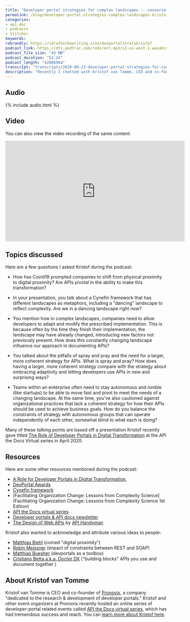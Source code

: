 ```yaml
---
title: "Developer portal strategies for complex landscapes -- conversation with Kristof van Tomme"
permalink: /blog/developer-portal-strategies-complex-landscapes-kristof-van-tomme/
categories:
- api-doc
- podcasts
- stitcher
keywords:
rebrandly: https://idratherbewriting.site/devportalstratskristof
podcast_link: https://dts.podtrac.com/redirect.mp3/s3.us-west-1.wasabisys.com/idbwmedia.com/podcasts/kristof_developer_portal_strategies.mp3
podcast_file_size: "43 MB"
podcast_duration: "52:24"
podcast_length: "42866964"
transcript: "transcripts/2020-06-23-developer-portal-strategies-for-complex-landscapes.md"
description: "Recently I chatted with Kristof van Tomme, CEO and co-founder of Pronovix, about a topic that's become increasingly relevant in the past several months: how to deal with complex, rapidly evolving landscapes. Specifically, we focus on developer portal strategies that involve finding a balance between constraints and flexibility. Too many constraints reduces your ability to adapt to uncertain changes that might require innovative, unknown solutions. Too much flexibility might not lead to any coherent, overarching story about how to use your APIs in an integrated way toward a business goal."
---
```


## Audio

{% include audio.html %}

## Video

You can also view the video recording of the same content:

<iframe width="560" height="315" src="https://www.youtube.com/embed/ite3QMYmQVA" frameborder="0" allow="accelerometer; autoplay; encrypted-media; gyroscope; picture-in-picture" allowfullscreen></iframe>

## Topics discussed

Here are a few questions I asked Kristof during the podcast:

* How has Covid19 prompted companies to shift from physical proximity to digital proximity? Are APIs pivotal in the ability to make this transformation?

* In your presentation, you talk about a Cynefin framework that has different landscapes as metaphors, including a "dancing" landscape to reflect complexity. Are we in a dancing landscape right now?

* You mention how in complex landscapes, companies need to allow developers to adapt and modify the prescribed implementation. This is because often by the time they finish their implementation, the landscape may have already changed, introducing new factors not previously present. How does this constantly changing landscape influence our approach in documenting APIs?

* You talked about the pitfalls of spray and pray and the need for a larger, more coherent strategy for APIs. What is spray and pray? How does having a larger, more coherent strategy compare with the strategy about embracing adaptivity and letting developers use APIs in new and surprising ways?

* Teams within an enterprise often need to stay autonomous and nimble (like startups) to be able to move fast and pivot to meet the needs of a changing landscape. At the same time, you've also cautioned against organizational practices that lack a coherent strategy for how their APIs should be used to achieve business goals. How do you balance the constraints of strategy with autonomous groups that can operate independently of each other, somewhat blind to what each is doing?

Many of these talking points are based off a presentation Kristof recently gave titled [The Role of Developer Portals in Digital Transformation](https://www.youtube.com/watch?v=zj0fuFC5FYw) at the API the Docs Virtual series in April 2020.

## Resources

Here are some other resources mentioned during the podcast:

* [A Role for Developer Portals in Digital Transformation,](https://www.youtube.com/watch?v=54VQ3j4f6yA)
* [DevPortal Awards](https://devportalawards.org/)
* [Cynefin framework](https://en.wikipedia.org/wiki/Cynefin_framework)
* [Facilitating Organization Change: Lessons from Complexity Science](Facilitating Organization Change: Lessons from Complexity Science 1st Edition)
* [API the Docs virtual series](https://apithedocs.org/virtual)
* [Developer portals & API docs newsletter](https://pronovix.us6.list-manage.com/subscribe?u=5756ad9696bad5dc41c7b93f9&id=782d338a0b)
* [The Design of Web APIs](https://www.manning.com/books/the-design-of-web-apis?a_aid=everyday_apis&a_bid=ad5a0fe0) by [API Handyman](https://apihandyman.io/)

Kristof also wanted to acknowledge and attribute various ideas to people:

* [Matthias Biehl](https://twitter.com/mattbiehl) (coined "digital proximity")
* [Robin Meissner](https://www.linkedin.com/in/robin-meissner/) (impact of constraints between REST and SOAP)
* [Matthias Buesher](https://www.linkedin.com/in/matthias-buescher/) (devportals as a toolbox)
* [Cristiano Betta a.k.a. Doctor DX](https://betta.io/) ("building blocks" APIs you use and document together )

## About Kristof van Tomme

Kristof van Tomme is CEO and co-founder of [Pronovix](https://pronovix.com/), a company "dedicated to the research & development of developer portals." Kristof and other event organizers at Pronovix recently hosted an online series of developer-portal related events called [API the Docs virtual series](https://apithedocs.org/virtual), which has had tremendous success and reach. You can [learn more about Kristof here](https://pronovix.com/users/kvantomme).
